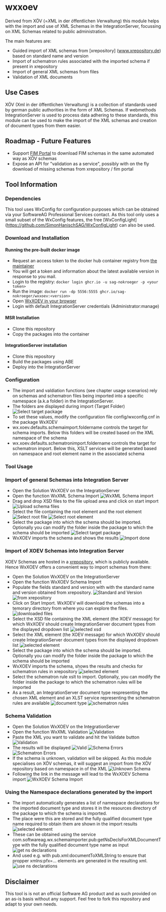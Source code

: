 # wxxoev
Derived from XÖV (=*X*ML in der *ö*ffentlichen *V*erwaltung) this module helps with the import and use of XML Schemas in the IntegrationServer, focussing on XML Schemas related to public administration. 

The main features are:

* Guided import of XML schemas from [xrepository] (www.xrepository.de) based on standard name and version
* Import of schematron rules associated with the imported schema if present in xrepository
* Import of general XML schemas from files
* Validation of XML documents

## Use Cases

XÖV (Xml in der öffentlichen Verwaltung) is a collection of standards used by german public authorities in the form of XML Schemas. 
If webmethods IntegrationServer is used to process data adhering to these standards, this module can be used to make the import of the XML schemas and creation of document types from them easier.

## Roadmap - Future Features

* Support [FIM Portal](https://fimportal.de) to download FIM schemas in the same automated way as XÖV schemas
* Expose an API for "validation as a service", possibly with on the fly download of missing schemas from xrepository / fim portal

## Tool Information

### Dependencies

This tool uses WxConfig for configuration purposes which can be obtained via your SoftwareAG Professional Services contact. As this tool only uses a small subset of the WxConfig features, the free [WxConfigLight] (https://github.com/SimonHanischSAG/WxConfigLight) can also be used. 

### Download and Installation

#### Running the pre-built docker image

* Request an access token to the docker hub container registry from [the maintainer](mailto:NilsOliver.Kroege@softwareag.com) 
* You will get a token and information about the latest available version in response to you mail.
* Login to the registry: `docker login ghcr.io -u sag-nokroeger -p <your token>`
* Run the image: `docker run -dp 5556:5555 ghcr.io/sag-nokroeger/wxxoev:<version>`
* Open [WxXOEV in your browser](http://localhost:5556/WxXOEV)
* Login with default IntegrationServer credentials (Administrator:manage)

#### MSR Installation

* Clone this repository
* Copy the packages into the container

#### IntegrationServer installation

* Clone this repository
* Build the packages using ABE
* Deploy into the IntegrationServer

### Configuration

* The import and valdiation functions (see chapter usage scenarios) rely on schemas and schematron files being imported into a specific namespace (a.k.a folder) in the IntegrationServer. 
* The folders are displayed during import (Target Folder)
    ![Select target package](./doc/img/wxxml_doc_5.png)
* To set these values, modify the configuration file config/wxconfig.cnf in the package WxXOEV
* wx.xoev.defaults.schemaimport.foldername controls the target for schema imports. Below this folders will be created based on the XML namespace of the schema
* wx.xoev.defaults.schematronimport.foldername controls the target for schematron import. Below this, XSLT services will be generated based on namespace and root element name in the associated schema

### Tool Usage

### Import of general Schemas into Integration Server

* Open the Solution WxXOEV on the IntegrationServer
* Open the function WxXML Schema Import
    ![WxXML Schema import](./doc/img/wxxml_doc_1.png)
* Drag and drop XSD files to the file upload area and click on start import
    ![Upload schema files](./doc/img/wxxml_doc_2.png)
* Select the file containing the root element and the root element
    ![Select root file](./doc/img/wxxml_doc_3.png)
    ![Select root element](./doc/img/wxxml_doc_4.png)
* Select the package into which the schema should be imported. Optionally you can modify the folder inside the package to which the schema should be imported 
    ![Select target package](./doc/img/wxxml_doc_5.png)
* WxXOEV imports the schema and shows the results
    ![Import done](./doc/img/wxxml_doc_6.png)

### Import of XOEV Schemas into Integration Server

XOEV Schemas are hosted in a [xrepository](www.xrepository.de), which is publicly available. Hence WxXOEV offers a convenient way to import schemas from there:

* Open the Solution WxXOEV on the IntegrationServer
* Open the function WxXOEV Schema Import
* Populate the fields standard and version with with the standard name and version obtained from xrepository.
    ![Standard and Version](./doc/img/wxxoev_doc_3.png)
    ![from xrepository](./doc/img/wxxoev_doc_2.png)
* Click on Start Import. WxXOEV will download the schemas into a temorary directory from where you can explore the files. 
    ![downloaded files](./doc/img/wxxoev_doc_4.png)
* Select the XSD file containing the XML element (the XOEV message) for which WxXOEV should create IntegrationServer document types from the displayed dropdown list
    ![selected xsd](./doc/img/wxxoev_doc_5.png)
* Select the XML element (the XOEV message) for which WxXOEV should create IntegrationServer document types from the displayed dropdown list
    ![selected element](./doc/img/wxxoev_doc_6.png)
* Select the package into which the schema should be imported. Optionally you can modify the folder inside the package to which the schema should be imported 
* WxXOEV imports the schema, shows the results and checks for schematron rules in xrepository
    ![selected element](./doc/img/wxxoev_doc_7.png)
* Select the schematron rule xslt to import. Optionally, you can modify the folder inside the package to which the schematron rules will be imported
* As a result, an IntegrationServer document type respresenting the chosen XML element and an XLST service representing the schematron rules are available
    ![document type](./doc/img/wxxoev_doc_9.png)
    ![schematron rules](./doc/img/wxxoev_doc_10.png)

### Schema Validation

* Open the Solution WxXOEV on the IntegrationServer
* Open the function WxXML Validation
    ![Validation](./doc/img/validation_doc_1.png)
* Paste the XML you want to validate and hit the Validate button
    ![Validation](./doc/img/validation_doc_2.png)
* The results will be displayed 
    ![Valid](./doc/img/validation_doc_3.png)
    ![Schema Errors](./doc/img/validation_doc_4.png)
    ![Schematron Errors](./doc/img/validation_doc_5.png)
* If the schema is unknown, validation will be skipped. As this module specialises on XÖV schemas, it will suggest an import from the XÖV repository based on namespace in of the XML
    ![Unknown Schema](./doc/img/validation_doc_20.png)
* Following the link in the message will lead to the WxXOEV Schema import
    ![WxXOEV Schema Import](./doc/img/validation_doc_21.png)


### Using the Namespace declarations generated by the import

* The import automatically generates a list of namespace declarations for the imported document type and stores it in the resources directory of the package to which the schema is imported.
* The place were this are stored and the fully qualified document type name required to obtain them are shown in the import results
![selected element](./doc/img/wxxoev_doc_7a.png)
* These can be obtained using the service com.softwareag.wx.schemaimporter.pub:getNsDeclsForXMLDocumentType with the fully qualified document type name as input
    ![get ns declarations](./doc/img/wxxoev_doc_11.png)
* And used e.g. with pub.xml:documentToXMLString to ensure that propper xmlns:pfx=... elements are generated in the resulting xml.
    ![use ns declarations](./doc/img/wxxoev_doc_12.png)

## Disclaimer

This tool is is not an official Software AG product and as such provided on an as-is basis without any support. Feel free to fork this repository and adapt to your own needs.